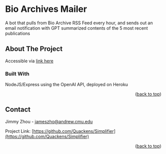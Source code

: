 # Bio Archives Mailer
A bot that pulls from Bio Archive RSS Feed every hour, and sends out an email notification with GPT summarized contents of the 5 most recent publications


<!-- ABOUT THE PROJECT -->
## About The Project
<!-- Here's a blank template to get started: To avoid retyping too much info. Do a search and replace with your text editor for the following: `github_username`, `repo_name`, `twitter_handle`, `linkedin_username`, `email_client`, `email`, `project_title`, `project_description` -->
Accessible via <a href=https://jimmy-f4328ee0c824.herokuapp.com>link here</a>
### Built With
NodeJS/Express using the OpenAI API, deployed on Heroku

<p align="right">(<a href="#readme-top">back to top</a>)</p>


<!-- CONTACT -->
## Contact

Jimmy Zhou - jameszho@andrew.cmu.edu

Project Link: [https://github.com/Quackens/Simplifier](https://github.com/Quackens/Simplifier)

<p align="right">(<a href="#readme-top">back to top</a>)</p>
